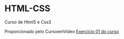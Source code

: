 # HTML-CSS
 Curso de Html5 e Css3

Proporcionado pelo CursoemVídeo
<a href="https://edevnogueira.github.io/HTML-CSS/exercicios/ex001/index.html"> Exercício 01 do curso </a>